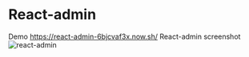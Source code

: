 # React-admin
Demo https://react-admin-6bjcvaf3x.now.sh/
React-admin screenshot
![react-admin](https://raw.githubusercontent.com/kothing/react-admin/master/screenshot.jpg "可选标题")
